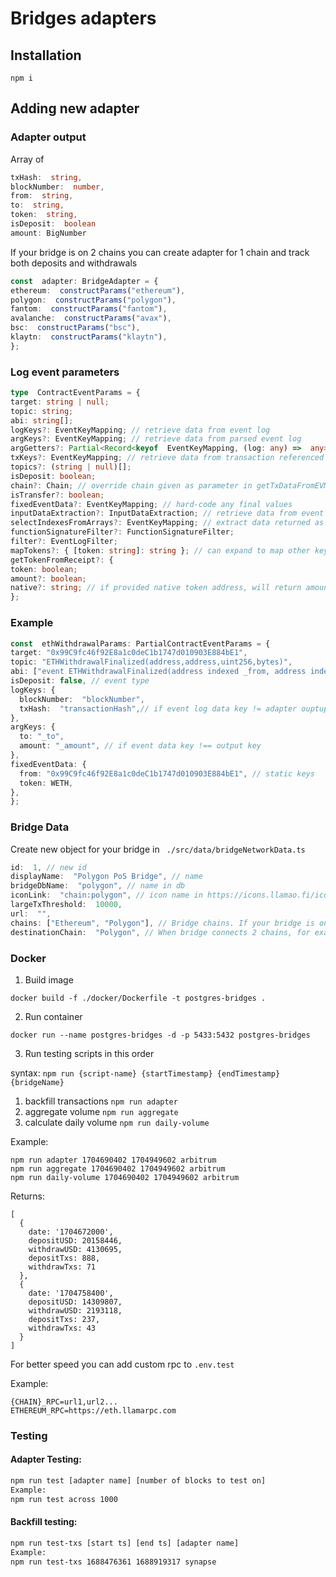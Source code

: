 # Bridges adapters

## Installation 

   `npm i`


## Adding new adapter
### Adapter output
Array of
```ts 
txHash:  string,
blockNumber:  number,
from:  string,
to:  string,
token:  string,
isDeposit:  boolean 
amount: BigNumber 
```
If your bridge is on 2 chains you can create adapter for 1 chain and track both deposits and withdrawals
```ts
const  adapter: BridgeAdapter = {
ethereum:  constructParams("ethereum"),
polygon:  constructParams("polygon"),
fantom:  constructParams("fantom"),
avalanche:  constructParams("avax"),
bsc:  constructParams("bsc"),
klaytn:  constructParams("klaytn"),
}; 
```

### Log event parameters
```ts
type  ContractEventParams = {
target: string | null;
topic: string;
abi: string[];
logKeys?: EventKeyMapping; // retrieve data from event log
argKeys?: EventKeyMapping; // retrieve data from parsed event log
argGetters?: Partial<Record<keyof  EventKeyMapping, (log: any) =>  any>>;
txKeys?: EventKeyMapping; // retrieve data from transaction referenced in event log
topics?: (string | null)[];
isDeposit: boolean;
chain?: Chain; // override chain given as parameter in getTxDataFromEVMEventLogs
isTransfer?: boolean;
fixedEventData?: EventKeyMapping; // hard-code any final values
inputDataExtraction?: InputDataExtraction; // retrieve data from event log's input data field
selectIndexesFromArrays?: EventKeyMapping; // extract data returned as an array by specifying the index of element
functionSignatureFilter?: FunctionSignatureFilter;
filter?: EventLogFilter;
mapTokens?: { [token: string]: string }; // can expand to map other keys if needed
getTokenFromReceipt?: {
token: boolean;
amount?: boolean;
native?: string; // if provided native token address, will return amount of native token transferred if there are no ercs transferred
};
```

### Example 
```ts
const  ethWithdrawalParams: PartialContractEventParams = {
target: "0x99C9fc46f92E8a1c0deC1b1747d010903E884bE1",
topic: "ETHWithdrawalFinalized(address,address,uint256,bytes)",
abi: ["event ETHWithdrawalFinalized(address indexed _from, address indexed _to, uint256 _amount, bytes _data)"],
isDeposit: false, // event type 
logKeys: {
  blockNumber:  "blockNumber", 
  txHash:  "transactionHash",// if event log data key != adapter ouptup key
},
argKeys: {
  to: "_to", 
  amount: "_amount", // if event data key !== output key
},
fixedEventData: {
  from: "0x99C9fc46f92E8a1c0deC1b1747d010903E884bE1", // static keys
  token: WETH,
},
}; 
```
### Bridge Data
Create new object for your bridge in ` ./src/data/bridgeNetworkData.ts`
```ts
id:  1, // new id 
displayName:  "Polygon PoS Bridge", // name
bridgeDbName:  "polygon", // name in db
iconLink:  "chain:polygon", // icon name in https://icons.llamao.fi/icons/
largeTxThreshold:  10000,
url:  "",
chains: ["Ethereum", "Polygon"], // Bridge chains. If your bridge is on 2 chains you can create adapter for 1 chain and track both deposits and withdrawals
destinationChain:  "Polygon", // When bridge connects 2 chains, for example Ethereum<->Optimism and there is only one adapter on one chain which tracks deposits and withdrawals for both chains
```


### Docker 

1) Build image 

`docker build -f ./docker/Dockerfile -t postgres-bridges . `

2) Run container
  
`docker run --name postgres-bridges -d -p 5433:5432 postgres-bridges`


3) Run testing scripts in this order 

syntax: `npm run {script-name} {startTimestamp} {endTimestamp} {bridgeName}`

1) backfill transactions `npm run adapter`
2) aggregate volume `npm run aggregate`
3) calculate daily volume  `npm run daily-volume`

Example: 
```
npm run adapter 1704690402 1704949602 arbitrum  
npm run aggregate 1704690402 1704949602 arbitrum  
npm run daily-volume 1704690402 1704949602 arbitrum  
```
Returns: 
```
[
  {
    date: '1704672000',
    depositUSD: 20158446,
    withdrawUSD: 4130695,
    depositTxs: 888,
    withdrawTxs: 71
  },
  {
    date: '1704758400',
    depositUSD: 14309807,
    withdrawUSD: 2193118,
    depositTxs: 237,
    withdrawTxs: 43
  }
]
```

For better speed you can add custom rpc to `.env.test`

Example: 
```
{CHAIN}_RPC=url1,url2...
ETHEREUM_RPC=https://eth.llamarpc.com
```


### Testing 

#### Adapter Testing:
```bash
npm run test [adapter name] [number of blocks to test on]
Example: 
npm run test across 1000
```

#### Backfill testing:
```bash
npm run test-txs [start ts] [end ts] [adapter name]
Example: 
npm run test-txs 1688476361 1688919317 synapse
```
 

